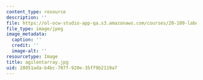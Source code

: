 ```yaml
---
content_type: resource
description: ''
file: https://ol-ocw-studio-app-qa.s3.amazonaws.com/courses/20-109-laboratory-fundamentals-in-biological-engineering-fall-2007/28051adab4bc707f920e35ff9b2119a7_agilentarray.jpg
file_type: image/jpeg
image_metadata:
  caption: ''
  credit: ''
  image-alt: ''
resourcetype: Image
title: agilentarray.jpg
uid: 28051ada-b4bc-707f-920e-35ff9b2119a7
---
```

